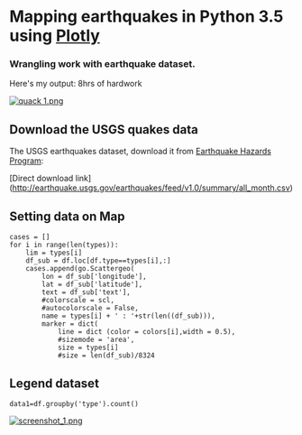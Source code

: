 # Mapping earthquakes in Python 3.5 using [Plotly](https://plot.ly/)
### Wrangling work with earthquake dataset.


Here's my output: 8hrs of hardwork

[![quack 1.png](https://s19.postimg.org/51ecmf86r/quack_1.png)](https://postimg.org/image/ow0e8jne7/)




## Download the USGS quakes data

The USGS earthquakes dataset, download it from [Earthquake Hazards Program](http://earthquake.usgs.gov/earthquakes/feed/v1.0/csv.php):

 [Direct download link] (http://earthquake.usgs.gov/earthquakes/feed/v1.0/summary/all_month.csv)



## Setting data on Map
```
cases = []
for i in range(len(types)):
    lim = types[i]
    df_sub = df.loc[df.type==types[i],:]
    cases.append(go.Scattergeo(
        lon = df_sub['longitude'],
        lat = df_sub['latitude'],
        text = df_sub['text'],
        #colorscale = scl,
        #autocolorscale = False,
        name = types[i] + ' : '+str(len((df_sub))),
        marker = dict(
            line = dict (color = colors[i],width = 0.5),
            #sizemode = 'area',
            size = types[i]
            #size = len(df_sub)/8324
```
## Legend dataset
```
data1=df.groupby('type').count()
```
[![screenshot_1.png](https://s19.postimg.org/gww1dh8ab/screenshot_1.png)](https://postimg.org/image/aj6ya83e7/)

